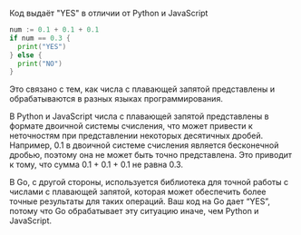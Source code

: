 Код выдаёт "YES" в отличии от Python и JavaScript

```go
num := 0.1 + 0.1 + 0.1
if num == 0.3 {
  print("YES")
} else {
  print("NO")
}
```

Это связано с тем, как числа с плавающей запятой представлены и обрабатываются в разных языках программирования.

В Python и JavaScript числа с плавающей запятой представлены в формате двоичной системы счисления, что может привести к неточностям при представлении некоторых десятичных дробей. Например, 0.1 в двоичной системе счисления является бесконечной дробью, поэтому она не может быть точно представлена. Это приводит к тому, что сумма 0.1 + 0.1 + 0.1 не равна 0.3.

В Go, с другой стороны, используется библиотека для точной работы с числами с плавающей запятой, которая может обеспечить более точные результаты для таких операций. Ваш код на Go дает “YES”, потому что Go обрабатывает эту ситуацию иначе, чем Python и JavaScript.
